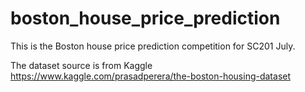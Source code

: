 # boston_house_price_prediction

This is the Boston house price prediction competition for SC201 July.

The dataset source is from Kaggle https://www.kaggle.com/prasadperera/the-boston-housing-dataset
